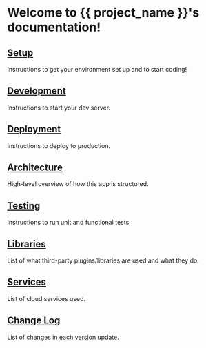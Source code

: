 Welcome to {{ project_name }}'s documentation!
==============================================

[Setup](setup.md)
-------------------------------
Instructions to get your environment set up and to start coding!

[Development](development.md)
-----------------------------
Instructions to start your dev server.

[Deployment](deployment.md)
---------------------------
Instructions to deploy to production.

[Architecture](architecture.md)
-------------------------------
High-level overview of how this app is structured.

[Testing](testing.md)
---------------------
Instructions to run unit and functional tests.

[Libraries](libraries.md)
-------------------------
List of what third-party plugins/libraries are used and what they do.

[Services](services.md)
-----------------------
List of cloud services used.

[Change Log](changelog.md)
-------------------------
List of changes in each version update.
